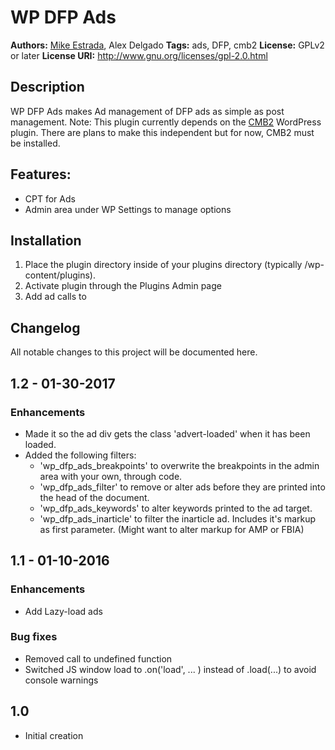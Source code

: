 # WP DFP Ads

**Authors:**      [Mike Estrada](https://bleucellar.com), Alex Delgado
**Tags:**         ads, DFP, cmb2
**License:**      GPLv2 or later
**License URI:**  http://www.gnu.org/licenses/gpl-2.0.html

## Description

WP DFP Ads makes Ad management of DFP ads as simple as post management.
Note: This plugin currently depends on the [CMB2](https://github.com/CMB2/CMB2) WordPress plugin. There are plans to make this independent but for now, CMB2 must be installed.

## Features:

* CPT for Ads
* Admin area under WP Settings to manage options

## Installation

1. Place the plugin directory inside of your plugins directory (typically /wp-content/plugins).
2. Activate plugin through the Plugins Admin page
3. Add ad calls to

## Changelog
All notable changes to this project will be documented here.

## 1.2 - 01-30-2017

### Enhancements
* Made it so the ad div gets the class 'advert-loaded' when it has been loaded.
* Added the following filters:
	* 'wp_dfp_ads_breakpoints' to overwrite the breakpoints in the admin area with your own, through code.
	* 'wp_dfp_ads_filter' to remove or alter ads before they are printed into the head of the document.
	* 'wp_dfp_ads_keywords' to alter keywords printed to the ad target.
	* 'wp_dfp_ads_inarticle' to filter the inarticle ad. Includes it's markup as first parameter. (Might want to alter markup for AMP or FBIA)

## 1.1 - 01-10-2016

### Enhancements
* Add Lazy-load ads

### Bug fixes
* Removed call to undefined function
* Switched JS window load to .on('load', ... ) instead of .load(...) to avoid console warnings

## 1.0

* Initial creation
